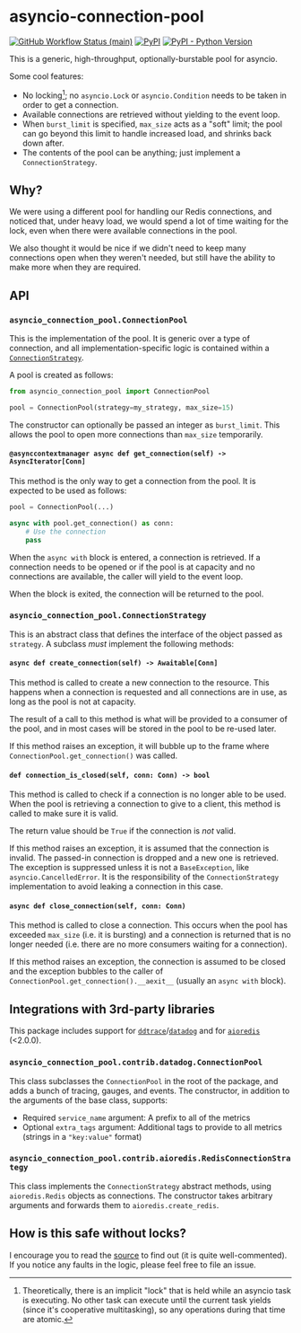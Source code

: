 # asyncio-connection-pool

[![GitHub Workflow Status (main)](https://img.shields.io/github/workflow/status/fellowinsights/asyncio-connection-pool/CI/main?style=plastic)][main CI]
[![PyPI](https://img.shields.io/pypi/v/asyncio-connection-pool?style=plastic)][package]
[![PyPI - Python Version](https://img.shields.io/pypi/pyversions/asyncio-connection-pool?style=plastic)][package]

[main CI]: https://github.com/fellowinsights/asyncio-connection-pool/actions?query=workflow%3ACI+branch%3Amain
[package]: https://pypi.org/project/asyncio-connection-pool/

This is a generic, high-throughput, optionally-burstable pool for asyncio.

Some cool features:

- No locking[^1]; no `asyncio.Lock` or `asyncio.Condition` needs to be taken in
  order to get a connection.
- Available connections are retrieved without yielding to the event loop.
- When `burst_limit` is specified, `max_size` acts as a "soft" limit; the pool
  can go beyond this limit to handle increased load, and shrinks back down
  after.
- The contents of the pool can be anything; just implement a
  `ConnectionStrategy`.

[^1]: Theoretically, there is an implicit "lock" that is held while an asyncio
      task is executing. No other task can execute until the current task
      yields (since it's cooperative multitasking), so any operations during
      that time are atomic.

## Why?

We were using a different pool for handling our Redis connections, and noticed
that, under heavy load, we would spend a lot of time waiting for the lock, even
when there were available connections in the pool.

We also thought it would be nice if we didn't need to keep many connections
open when they weren't needed, but still have the ability to make more when
they are required.


## API


### `asyncio_connection_pool.ConnectionPool`

This is the implementation of the pool. It is generic over a type of
connection, and all implementation-specific logic is contained within a
[`ConnectionStrategy`](#asyncio_connection_poolconnectionstrategy).

A pool is created as follows:

```python
from asyncio_connection_pool import ConnectionPool

pool = ConnectionPool(strategy=my_strategy, max_size=15)
```

The constructor can optionally be passed an integer as `burst_limit`. This
allows the pool to open more connections than `max_size` temporarily.


#### `@asynccontextmanager async def get_connection(self) -> AsyncIterator[Conn]`

This method is the only way to get a connection from the pool. It is expected
to be used as follows:

```python
pool = ConnectionPool(...)

async with pool.get_connection() as conn:
    # Use the connection
    pass
```

When the `async with` block is entered, a connection is retrieved. If a
connection needs to be opened or if the pool is at capacity and no connections
are available, the caller will yield to the event loop.

When the block is exited, the connection will be returned to the pool.


### `asyncio_connection_pool.ConnectionStrategy`

This is an abstract class that defines the interface of the object passed as
`strategy`. A subclass _must_ implement the following methods:


#### `async def create_connection(self) -> Awaitable[Conn]`

This method is called to create a new connection to the resource. This happens
when a connection is requested and all connections are in use, as long as the
pool is not at capacity.

The result of a call to this method is what will be provided to a consumer of
the pool, and in most cases will be stored in the pool to be re-used later.

If this method raises an exception, it will bubble up to the frame where
`ConnectionPool.get_connection()` was called.


#### `def connection_is_closed(self, conn: Conn) -> bool`

This method is called to check if a connection is no longer able to be used.
When the pool is retrieving a connection to give to a client, this method is
called to make sure it is valid.

The return value should be `True` if the connection is _not_ valid.

If this method raises an exception, it is assumed that the connection is
invalid. The passed-in connection is dropped and a new one is retrieved. The
exception is suppressed unless it is not a `BaseException`, like
`asyncio.CancelledError`. It is the responsibility of the `ConnectionStrategy`
implementation to avoid leaking a connection in this case.


#### `async def close_connection(self, conn: Conn)`

This method is called to close a connection. This occurs when the pool has
exceeded `max_size` (i.e. it is bursting) and a connection is returned that is
no longer needed (i.e. there are no more consumers waiting for a connection).

If this method raises an exception, the connection is assumed to be closed and
the exception bubbles to the caller of `ConnectionPool.get_connection().__aexit__`
(usually an `async with` block).


## Integrations  with 3rd-party libraries

This package includes support for [`ddtrace`][ddtrace]/[`datadog`][datadog] and
for [`aioredis`][aioredis] (<2.0.0).

[ddtrace]: https://github.com/datadog/dd-trace-py
[datadog]: https://github.com/datadog/datadogpy
[aioredis]: https://github.com/aio-libs/aioredis

### `asyncio_connection_pool.contrib.datadog.ConnectionPool`

This class subclasses the `ConnectionPool` in the root of the package, and adds
a bunch of tracing, gauges, and events. The constructor, in addition to the
arguments of the base class, supports:

- Required `service_name` argument: A prefix to all of the metrics
- Optional `extra_tags` argument: Additional tags to provide to all metrics
  (strings in a `"key:value"` format)


### `asyncio_connection_pool.contrib.aioredis.RedisConnectionStrategy`

This class implements the `ConnectionStrategy` abstract methods, using
`aioredis.Redis` objects as connections. The constructor takes arbitrary
arguments and forwards them to `aioredis.create_redis`.


## How is this safe without locks?

I encourage you to read the [source](https://github.com/fellowinsights/asyncio-connection-pool/blob/master/asyncio_connection_pool/__init__.py)
to find out (it is quite well-commented). If you notice any faults in the
logic, please feel free to file an issue.
